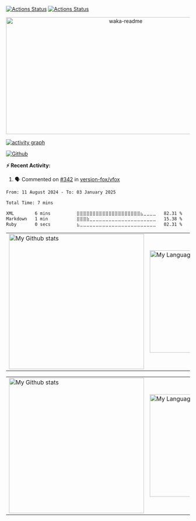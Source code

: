 <!--
see <https://github.com/qwerty541/qwerty541/blob/master/README.md>
see <https://github.com/guilyx/guilyx/blob/master/README.md>
-->

[![Actions Status](https://github.com/xooooooooox/xooooooooox/workflows/waka-readme/badge.svg)](https://github.com/xooooooooox/xooooooooox/actions)
[![Actions Status](https://github.com/xooooooooox/xooooooooox/workflows/update-gh-activity/badge.svg)](https://github.com/xooooooooox/xooooooooox/actions)

<p align="center">
  <img
    src="https://socialify.git.ci/xooooooooox/xooooooooox/image?description=1&font=Source%20Code%20Pro&forks=1&issues=1&name=1&owner=1&pulls=1&stargazers=1&theme=Auto"
    alt="waka-readme"
    width="640"
    height="320"
  />
</p>


<!-- activity graph -->
[![activity graph](https://github-readme-activity-graph.vercel.app/graph?username=xooooooooox&theme=github-dark-dimmed&custom_title=xooooooooox%20Activity%20Graph&hide_border=true)](https://github.com/ashutosh00710/github-readme-activity-graph)

<!-- followers -->
[![Github](https://img.shields.io/github/followers/xooooooooox?label=Follow&style=social)](https://github.com/xooooooooox)

<!-- todo introduction
```yaml
```
-->
**:zap: Recent Activity:**

<!--START_SECTION:activity-->
1. 🗣 Commented on [#342](https://github.com/version-fox/vfox/issues/342#issuecomment-2571358003) in [version-fox/vfox](https://github.com/version-fox/vfox)
<!--END_SECTION:activity-->

<!--START_SECTION:waka-->

```txt
From: 11 August 2024 - To: 03 January 2025

Total Time: 7 mins

XML        6 mins          ⣿⣿⣿⣿⣿⣿⣿⣿⣿⣿⣿⣿⣿⣿⣿⣿⣿⣿⣿⣿⣦⣀⣀⣀⣀   82.31 %
Markdown   1 min           ⣿⣿⣿⣷⣀⣀⣀⣀⣀⣀⣀⣀⣀⣀⣀⣀⣀⣀⣀⣀⣀⣀⣀⣀⣀   15.38 %
Ruby       0 secs          ⣦⣀⣀⣀⣀⣀⣀⣀⣀⣀⣀⣀⣀⣀⣀⣀⣀⣀⣀⣀⣀⣀⣀⣀⣀   02.31 %
```

<!--END_SECTION:waka-->


<!-- GRS (Light Mode) -->
<a href="https://github.com/xooooooooox#gh-light-mode-only">
  <table cellspacing="0" cellpadding="0">
    <tr>
      <td style="border: 0;">
          <img
            src="https://github-readme-stats-steel-omega.vercel.app/api?username=xooooooooox&show_icons=true&include_all_commits=true&hide_border=true&number_format=long&rank_icon=percentile&show=reviews,discussions_started,discussions_answered,prs_merged,prs_merged_percentage#gh-light-mode-only"
            alt="My Github stats"
            height="370"
          />
      </td>
      <td style="border: 0;">
          <img
            src="https://github-readme-stats-steel-omega.vercel.app/api/top-langs/?username=xooooooooox&layout=pie&hide_border=true&langs_count=10&size_weight=0.5&count_weight=0.5&custom_title=Langs%20distribution%20in%20my%20repos#gh-light-mode-only"
            alt="My Language stats"
            width="280"
          />
      </td>
    </tr>
  </table>
</a>

<!-- GRS (Dark Mode) -->
<a href="https://github.com/xooooooooox#gh-dark-mode-only">
  <table cellspacing="0" cellpadding="0">
    <tr>
      <td style="border: 0;">
        <img
          src="https://github-readme-stats-steel-omega.vercel.app/api?username=xooooooooox&show_icons=true&include_all_commits=true&icon_color=2d77dc&title_color=2d77dc&text_color=ffffff&bg_color=0d1117&hide_border=true&number_format=long&rank_icon=percentile&show=reviews,discussions_started,discussions_answered,prs_merged,prs_merged_percentage#gh-dark-mode-only"
          alt="My Github stats"
          height="370"
        />
      </td>
      <td style="border: 0;">
        <img
          src="https://github-readme-stats-steel-omega.vercel.app/api/top-langs/?username=xooooooooox&layout=pie&icon_color=2d77dc&title_color=2d77dc&text_color=ffffff&bg_color=0d1117&hide_border=true&langs_count=10&size_weight=0.5&count_weight=0.5&custom_title=Langs%20distribution%20in%20my%20repos#gh-dark-mode-only"
          alt="My Language stats"
          width="280"
        />
      </td>
    </tr>
  </table>
</a>
